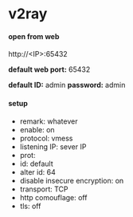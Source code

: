 # v2ray

#### open from web
http://\<IP\>:65432
  
**default web port:**  65432

**default ID:** admin  **password:** admin
  
  
#### setup
- remark: whatever
- enable: on
- protocol: vmess
- listening IP: sever IP
- prot: <setting port>
- id: default
- alter id: 64
- disable insecure encryption: on
- transport: TCP
- http comouflage: off
- tls: off
